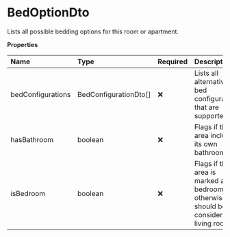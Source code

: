 # BedOptionDto

Lists all possible bedding options for this room or apartment.

**Properties**

| Name              | Type                  | Required | Description                                                                                  |
| :---------------- | :-------------------- | :------- | :------------------------------------------------------------------------------------------- |
| bedConfigurations | BedConfigurationDto[] | ❌       | Lists all alternative bed configurations that are supported.                                 |
| hasBathroom       | boolean               | ❌       | Flags if this area includes its own bathroom.                                                |
| isBedroom         | boolean               | ❌       | Flags if this area is marked as a bedroom, otherwise, it should be considered a living room. |

<!-- This file was generated by liblab | https://liblab.com/ -->
